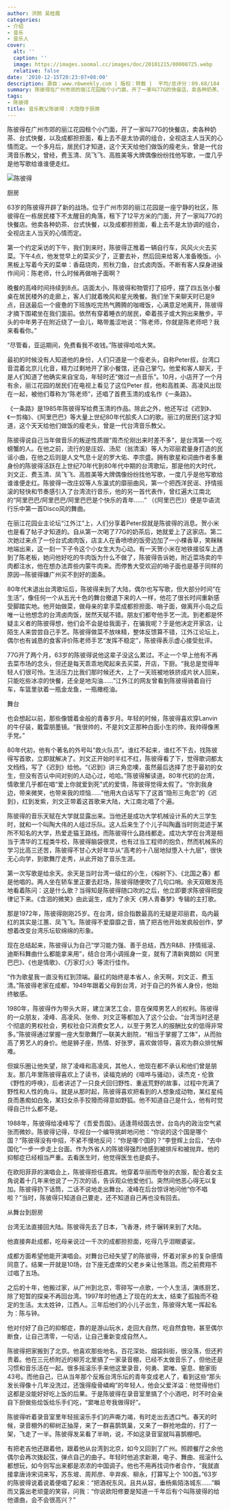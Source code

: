 ```yaml
---
author: 洪鹄 吴桂霞
categories:
- 介绍
- 音乐
- 音乐人
cover:
  alt: ''
  caption: ''
  image: https://images.soomal.cc/images/doc/20101215/00008725.webp
  relative: false
date: '2010-12-15T20:23:07+08:00'
description: 源自：www.nbweekly.com | 版权：转载 |  平均/总评分：09.68/184
summary: 陈彼得在广州市郊的丽江花园租个小门面，开了一家叫77G的快餐店，卖各种奶茶、台式快餐，以及成都担担面，看上去不是太协调的组合，全视店主人当天的心情而定。一个多月后，居民们才知道，这个天天给他们做饭的瘦老头，曾是一代台湾音乐教父，曾经，费玉清、凤飞飞、高胜美等大牌偶像纷纷找他写歌，一度几乎是他写歌给谁谁便走红
tags:
- 陈彼得
title: 音乐教父陈彼得：大隐隐于厨房
---
```


陈彼得在广州市郊的丽江花园租个小门面，开了一家叫77G的快餐店，卖各种奶茶、台式快餐，以及成都担担面，看上去不是太协调的组合，全视店主人当天的心情而定。一个多月后，居民们才知道，这个天天给他们做饭的瘦老头，曾是一代台湾音乐教父，曾经，费玉清、凤飞飞、高胜美等大牌偶像纷纷找他写歌，一度几乎是他写歌给谁谁便走红。



![陈彼得](https://images.soomal.cc/images/doc/20101215/00008725.webp)



厨房



63岁的陈彼得开辟了新的战场。位于广州市郊的丽江花园是一座宁静的社区，陈彼得在一栋居民楼下不太醒目的角落，租下了12平方米的门面，开了一家叫77G的快餐店。他卖各种奶茶、台式快餐，以及成都担担面，看上去不是太协调的组合，全视店主人当天的心情而定。



第一个约定采访的下午，我们到来时，陈彼得正推着一辆自行车，风风火火去买菜。下午4点，他发觉早上的菜买少了，正要去补，然后回来给客人准备晚饭。小黑板上写着今天的菜单：香菇烧肉，煎秋刀鱼，台式卤肉饭。不断有客人探身进操作间问：陈老师，什么时候再做哨子面啊？



晚餐的高峰时间持续到8点。店面太小，陈彼得和物管打了招呼，摆了四五张小餐桌在居民楼外的走廊上，客人们就着晚风和星光晚餐。我们坐下来聊天时已是9点，目送最后一个疲惫的下班族吃完热气腾腾的咖喱饭，心满意足地离开，陈彼得才摘下围裙坐在我们面前。依然有穿着睡衣的居民，牵着孩子或大狗出来散步。平头的中年男子在附近绕了一会儿，略带羞涩地说：“陈老师，你就是陈老师吧？我来看看你。”



“尽管看，亚运期间，免费看我不收钱。”陈彼得哈哈大笑。



最初的时候没有人知道他的身份，人们只道是一个瘦老头，自称Peter叔，台湾口音混着北京儿化音，精力过剩地开了家小餐馆，还自己掌勺。他爱和客人聊天，于是人们知道了他确实来自宝岛，年轻时还“做过一点音乐”。10月，小店开了一个月有余，丽江花园的居民们在电视上看见了这位Peter 叔，他和高胜美、高凌风出现在一起，被他们尊称为“陈老师”，还唱了首费玉清的成名作《一条路》。



《一条路》是1985年陈彼得写给费玉清的作品。除此之外，他还写过《迟到》、《一剪梅》、《阿里巴巴》等大量上世纪80年代脍炙人口的歌。丽江的居民们这才知道，这个天天给他们做饭的瘦老头，曾是一代台湾音乐教父。



陈彼得说自己当年做音乐的叛逆性质跟“周杰伦刚出来时差不多”，是台湾第一个吃螃蟹的人。在他之前，流行的是庄奴、汤尼（翁清溪）等人为邓丽君量身打造的民谣小曲，在他之后则是人文气息十足的罗大佑、李宗盛。拥有歌星和词曲作者多重身份的陈彼得活跃在上世纪70年代到80年代中期的台湾歌坛，那是他的大时代，刘文正、费玉清、凤飞飞、高胜美等大牌偶像纷纷找他写歌，一度几乎是他写歌给谁谁便走红。陈彼得一改庄奴等人东瀛式的靡丽曲风，第一个把西洋民谣、抒情摇滚的轻快和节奏感引入了台湾流行音乐，他的另一首代表作，曾红遍大江南北的“阿里巴巴/阿里巴巴/阿里巴巴是个快乐的青年……” （《阿里巴巴》）便是华语流行乐中第一首Disco风的舞曲。



在丽江花园业主论坛“江外江”上，人们分享着Peter叔就是陈彼得的消息。贺小米也是看了帖子才知道的。自从第一次喝了77G的奶茶后，她就爱上了这家店。第二次她过来点了一份台式卤肉饭，店主人在香喷喷的饭旁边加了一小棵香草，笑眯眯地端出来，这一刻一下子令这个小女生大为心动。有一天贺小米在地铁接驳车上遇到了陈老板，她问他好吃的牛肉饭为什么不做了，陈彼得告诉她，附近菜场卖的牛肉都注水，他在想办法弄些内蒙牛肉来。而停售大受欢迎的哨子面也是基于同样的原因―陈彼得嫌广州买不到好的面条。



80年代末退出台湾歌坛后，陈彼得来到了大陆，偶尔也写写歌，但大部分时间“在生活”，像任何一个从五光十色的舞台撤退下来的人一样，他花了很长时间重新感受脚踏实地。他开始做菜，做母亲的拿手菜成都担担面、哨子面，做离开小岛之后唯一让他想念的台湾卤肉饭，居然天赋不错。朋友们都夸他手艺一流。到老都是怀疑主义者的陈彼得想，他们会不会是给我面子，在骗我呢？于是他决定开家店，让陌生人来尝尝自己手艺。陈彼得做菜不放味精，整体反馈算不错，江外江论坛上，偶尔也有诚恳的食客评价陈老师手艺“发挥不稳定”，陈彼得表示虚心接受批评。



77G开了两个月，63岁的陈彼得说他这辈子没这么累过。不止一个早上他有不再去菜市场的念头，但还是每天乖乖地爬起来去买菜，开店，下厨。“我总是觉得年轻人们很可怜。生活压力比我们那时候还大，上了一天班被地铁挤成片状人回来，只能吃些冰凉的快餐，还全是地沟油……”江外江的网友曾看到陈彼得骑着自行车，车篮里驮着一瓶金龙鱼，一瓶橄榄油。



舞台



也会想起以前，那些像镀着金般的青春岁月。年轻的时候，陈彼得喜欢穿Lanvin的牛仔装，戴雷朋墨镜。“我很帅的，不是刘文正那种白面小生的帅，我帅得像黑手党。”



80年代初，他有个著名的外号叫“救火队员”。谁红不起来，谁红不下去，找陈彼得写首歌，立即就解决了。刘文正开始时半红不红，陈彼得看了下，觉得歌词都太文绉绉，写了《迟到》给他。“《迟到》讲三角恋噢，虽然最后选择了忠于最初的女生，但没有否认中间对别的人动心过，哈哈。”陈彼得解读道。80年代初的台湾，情歌里几乎都在唱“爱上你就爱到死”式的爱情，陈彼得觉得太假了。“你到我身边，带来微笑，也带来我的烦恼……”他用大白话写下了这首“隐形三角恋”的《迟到》，红到发紫，刘文正带着这首歌来大陆，大江南北唱了个遍。



陈彼得的音乐天赋在大学就显露出来。当他还是成功大学机械设计系的大三学生时，就和一个叫陶大伟的人组过乐队。这人后来生了个儿子叫陶矗当时则混迹于某所不知名的大学，热爱走猫王路线。而陈彼得什么路线都走。成功大学在台湾是相当于清华的工程类牛校，陈彼得脑袋很灵，也有过当工程师的抱负，然而机械系的学习比高三还苦，陈彼得不甘心大好年华从“高考的十八层地狱堕入十九层”，很快无心向学，到歌舞厅走秀，从此开始了音乐生涯。



第一次写歌是给余天。余天是当时台湾一级红的小生，《榕树下》、《北国之春》都是他唱的。两人坐在轿车里正要去赶场，陈彼得随便吹了几句口哨。余天双眼发亮地看着陈问：这是什么歌？当得知是陈彼得随口吹的之后，他立即要求陈彼得把旋律记下来。《含泪的微笑》由此诞生，成为了余天《男人青春梦》专辑的主打歌。



那是1972年，陈彼得刚刚25岁。在台湾，综合指数最高的无疑是邓丽君，岛内最红的其实是江蕙、凤飞飞。陈彼得不爱靡靡之音，搞了把吉他开始发疯般创作，梦想着改变台湾乐坛软绵绵的形象。



现在总结起来，陈彼得认为自己“学习能力强、善于总结，西方R&B、抒情摇滚、迪斯科舞曲什么都能拿来用”，结合台湾小调摇身一变，就有了清新爽朗如《阿里巴巴》、《也是情歌》、《万家灯火》等流行佳作。



“作为歌星我一直没有红到顶端。最红的始终是本省人，余天啊，刘文正、费玉清。”陈彼得老家在成都，1949年跟着父母到台湾，对于自己的外省人身份，他始终敏感。



1980年，陈彼得作为带头大哥，建立演艺工会，意在保障男艺人的权利。陈彼得的一众朋友，凌峰、高凌风、张帝、刘文正等都加入了这个公会。“台湾当时还是个彻底的男权社会，男权社会只消费女艺人，以至于男艺人的报酬比女的低得非常多。”陈彼得通过掌握一座大型歌舞厅―联美大剧院，“相当于掌握了工体”，从而抬高了男艺人的身价。他是狮子座，热情、好张罗，喜欢做领导，喜欢为群众排忧解难。



但娱乐圈让他失望，除了凌峰和高凌风，其他人，他现在都不承认和他们曾是朋友。那几年里陈彼得喜欢上了读书，读福克纳的《喧哗与骚动》，读杰克・伦敦《野性的呼唤》，后者讲述了一只良犬回归野性、重返荒野的故事，过程中充满了野性和人性的角斗。就是从那时起，陈彼得喜欢把看到的人想象成动物，某红星纯良而愚痴如白兔，某妇女杀手狡猾而得意如野狐。他不知道自己是什么，他有时觉得自己什么都不是。



1988年，陈彼得给凌峰写了《吾爱吾国》。适逢蒋经国去世，台岛内的政治空气紧张而微妙。陈彼得记得，华视台一个编导挑衅地问他：“你说的这个国是哪个国？”陈彼得没有中招，不紧不慢地反问：“你是哪个国的？”李登辉上台后，“去中国化”一步一步走上台面。作为外省人的陈彼得强烈地感到被排斥和被抛弃。他的抑郁症已经相当严重。去看医生时，他觉得医生也是疯子。



在欧阳菲菲的演唱会上，陈彼得担任嘉宾。他穿着华丽而夸张的衣服，配合着女主角说着十几年来他说了一万次的话，告诉观众他爱他们。突然间他恶心得无以复加。陈彼得扔下话筒，二话不说地走出舞台。凌峰在后台惊讶地问他“你不唱啦？”当时，陈彼得只知道自己要走，还不知道自己再也没有回去。



从舞台到厨房



台湾无法直接回大陆。陈彼得先去了日本，飞香港，终于辗转来到了大陆。



他直接奔赴成都，吃母亲说过一千次的成都担担面，吃得几乎泪眼婆娑。



成都方面希望他能开演唱会。对舞台已经失望了的陈彼得，怀着对家乡的复杂感情同意了。结果一开就是10场，台下座无虚席的父老乡亲让他落泪。而之前费翔不过唱了五场。



之后的十年，他搬过家，从广州到北京，零碎写一点歌，一个人生活，演练厨艺，除了短暂的探亲不再回台湾。1997年时他遇上了现在的太太，结束了孤独而不稳定的生活。太太姓钟，江西人。三年后他们的小儿子出生，陈彼得大笔一挥起名为：陈与钟。



他对付好了自己的抑郁症，靠的是游山玩水，走回大自然，吃自然食物，甚至偶尔断食，让自己清零，一句话，让自己重新变成自然人。



陈彼得把家搬到了北京。他喜欢那些地名，百花深处、烟袋斜街，很没落，但还矜贵着。他在三元桥附近的柳芳北里搞了一家录音棚，已经不太做音乐了，但他还是习惯和音乐活在一起。很多摇滚乐手来他这里录音，何勇、窦唯、窒息、鲍家街43号。而他自己，已从当年那个反叛台湾乐坛的青年变成老人了，看到这些“那头发长得像十几年没洗过，还饿得瘦骨嶙峋”的年轻人，他会父爱洋溢：他觉得他们这都是没能好好吃上饭的后果。于是陈彼得在录音室里搞了个小酒吧，时不时会亲自下厨做些烩饭给乐手们吃，“窦唯总夸我做得好”。



陈彼得听着录音室里年轻摇滚乐手们的声嘶力竭，有时走出去透口气。春天的时候，录音棚外的柳树正抽芽，来了一群喜鹊筑巢，又来了一群抢地盘的，打了一架，飞走了一半。陈彼得发呆看了半晌，说，不如这录音室就叫喜鹊棚吧。



有把老吉他还跟着他，跟着他从台湾到北京，如今又回到了广州。照顾餐厅之余他偶尔会再次拨起弦，弹点自己的曲子。年轻时他追求新潮，电子、舞曲、摇滚什么都想玩，如今则写出来都是浓浓的中国调子。他也不用再找词作者合作，“我就直接拿唐诗宋词来写，苏东坡、周邦彦、辛弃疾、柳永，打算写上个 100首。”63岁的陈彼得说着说着便唱了起来：“把酒祝东风，且共从容，垂杨紫陌洛城东……”瞬而又露出老顽童的笑容，问我：“你说欧阳修要是知道一千年后有个叫陈彼得的给他谱曲，会不会很高兴？”